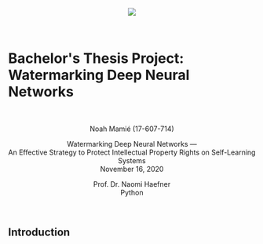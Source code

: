 <p align="center"> 
<img src="https://github.com/TheTrueMrbequiet/Boolean-Coin/blob/master/HSG%20Logo.jpg">
</p>
<br />

# Bachelor's Thesis Project: Watermarking Deep Neural Networks # 

<br />

<p align="center">
Noah Mamié (17-607-714)
</p>

<p align="center">
Watermarking Deep Neural Networks &mdash; <br />
An Effective Strategy to Protect Intellectual Property Rights on Self-Learning Systems <br />
November 16, 2020
</p>

<p align="center">
Prof. Dr. Naomi Haefner <br />
Python
</p>
<br />


## Introduction

